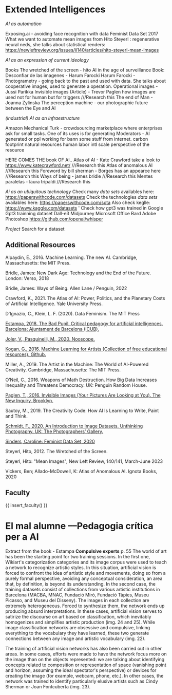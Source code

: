 # Extended Intelligences 


*AI as automation*

Exposing.ai - avoiding face recognition with data
Feminist Data Set 2017
What we want to automate
mean images from Hito Steyerl : regenerative neural neds, she talks about statistical renders: https://newleftreview.org/issues/ii140/articles/hito-steyerl-mean-images

*AI as an expression of current ideology*

Books
The wretched of the screen - hito 
AI in the age of surveillance
Book: Desconfiar de las imagenes - Harum Farocki
Harum Farocki - Photogrametry - going back to the past and used with data. She talks about cooperative images, used to generate a operation. 
Operational images - Jussi Parikka
Invisible images (Article)  - Trevor Paglen  how images are used not for human but for triggers ///Research this
The end of Man - Joanna Zylinska 
The perception machine - our photographic future between the Eye and AI

*(industrial) AI as an infraestructure*

Amazon Mechanical Turk - crowdsourcing marketplace where enterprises ask for small tasks. One of its uses is for generating 
Moderators - AI generated or ppl working for bann some stuff from internet. 
carbon footprint
natural resources
human labor
intl scale
perspective of the resource


HERE COMES THE book OF AI.. Atlas of AI - Kate Crawford take a look to https://www.katecrawford.net/ ///Research this
Atlas of anomalous AI ///Research this
Foreword by bill sherman - Borges has an appearce here ///Research this
Ways of being - james bridle ///Research this
Mentes paralelas - laura tripaldi ///Research this

*Ai as an ubiquitous technology*
Check many *data sets* availables here: https://paperswithcode.com/datasets
Check the technologies *data sets* availables here: https://paperswithcode.com/sota
Also check keglle: https://www.kaggle.com/datasets
' Check how gpt3 was trained in Google Gpt3 trainning dataset
Dall-e3 Midjourney
Microsoft Office
Bard
Adobe Photoshop
https://github.com/openai/whisper

*Project* Search for a dataset

## Additional Resources

Alpaydin, E., 2016. Machine Learning. The new AI. Cambridge, Massachusetts: the MIT Press.

Bridle, James: New Dark Age: Technology and the End of the Future. London: Verso, 2018 

Bridle, James: Ways of Being. Allen Lane / Penguin, 2022 

Crawford, K., 2021. The Atlas of AI: Power, Politics, and the Planetary Costs of Artificial Intelligence. Yale University Press.

D’Ignazio, C., Klein, L. F. (2020). Data Feminism. The MIT Press

[Estampa, 2018. The Bad Pupil. Critical pedagogy for artificial intelligences. Barcelona: Ajuntament de Barcelona (ICUB).](https://tallerestampa.com/wordpress/wp-content/uploads/2019/09/elmalalumne_Estampa_CAT_ES_EN.pdf)

[Joler, V., Pasquinelli, M., 2020. Nooscope.](https://nooscope.ai/)

[Kogan, G., 2016. Machine Learning for Artists (Collection of free educational resources). Github.](https://ml4a.github.io/)

Miller, A., 2019. The Artist in the Machine: The World of AI-Powered Creativity. Cambridge, Massachusetts: The MIT Press.

O’Neil, C., 2016. Weapons of Math Destruction. How Big Data Increases Inequality and Threatens Democracy. UK: Penguin Random House.

[Paglen, T., 2016. Invisible Images (Your Pictures Are Looking at You). The New Inquiry. Brooklyn.](https://thenewinquiry.com/invisible-images-your-pictures-are-looking-at-you/)

Sautoy, M., 2019. The Creativity Code: How AI Is Learning to Write, Paint and Think.

[Schmidt, F., 2020. An Introduction to Image Datasets. Unthinking Photography. UK: The Photographers’ Gallery.](https://unthinking.photography/articles/an-introduction-to-image-datasets)

[Sinders, Caroline: Feminist Data Set, 2020](https://carolinesinders.com/wp-content/uploads/2020/05/Feminist-Data-Set-Final-Draft-2020-0517.pdf) 

Steyerl, Hito, 2012. The Wretched of the Screen.

Steyerl, Hito: "Mean Images", New Left Review, 140/141, March-June 2023 

Vickers, Ben; Allado-McDowell, K: Atlas of Anomalous AI. Ignota Books, 2020

## Faculty

{{ insert_faculty() }}

# El mal alumne ––Pedagogia crítica per a AI
Extract from the book - Estampa
**Compulsive experts** p. 55
The world of art has been the starting point for two training sessions. In the first one, Wikiart's categorization categories and its image corpus were used to teach a network to recognize artistic styles. In this situation, artificial vision is forced to confront the idea of artistic style and movements, doing so from a purely formal perspective, avoiding any conceptual consideration, an area that, by definition, is beyond its understanding. In the second case, the training datasets consist of collections from various artistic institutions in Barcelona (MACBA, MNAC, Fundació Miró, Fundació Tàpies, Museu Picasso, and Museu del Disseny). The images in each collection are extremely heterogeneous. Forced to synthesize them, the network ends up producing absurd interpretations. In these cases, artificial vision serves to satirize the discourse on art based on classification, which inevitably homogenizes and simplifies artistic production (img. 24 and 25). While image classification networks are obsessive and compulsive, linking everything to the vocabulary they have learned, these two generate connections between any image and artistic vocabulary (img. 22).

The training of artificial vision networks has also been carried out in other areas. In some cases, efforts were made to have the network focus more on the image than on the objects represented: we are talking about identifying concepts related to composition or representation of space (vanishing point and horizon, assuming the ideal spectator's perspective) or devices for creating the image (for example, webcam, phone, etc.). In other cases, the network was trained to identify particularly elusive artists such as Cindy Sherman or Joan Fontcuberta (img. 23).






